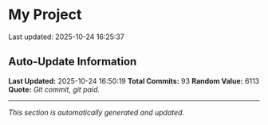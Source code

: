 # My Project


Last updated: 2025-10-24 16:25:37




































































































































































































































































































































































































































































































## Auto-Update Information

**Last Updated:** 2025-10-24 16:50:19
**Total Commits:** 93
**Random Value:** 6113
**Quote:** _Git commit, git paid._

---
_This section is automatically generated and updated._